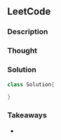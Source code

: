 ## LeetCode

### Description


### Thought


### Solution
```java
class Solution{

}
```

### Takeaways
* 
